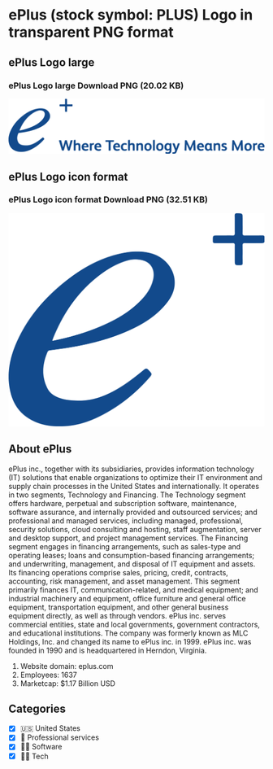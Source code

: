 # ePlus (stock symbol: PLUS) Logo in transparent PNG format

## ePlus Logo large

### ePlus Logo large Download PNG (20.02 KB)

![ePlus Logo large Download PNG (20.02 KB)](/img/orig/PLUS_BIG-f204c48d.png)

## ePlus Logo icon format

### ePlus Logo icon format Download PNG (32.51 KB)

![ePlus Logo icon format Download PNG (32.51 KB)](/img/orig/PLUS-b60c09b3.png)

## About ePlus

ePlus inc., together with its subsidiaries, provides information technology (IT) solutions that enable organizations to optimize their IT environment and supply chain processes in the United States and internationally. It operates in two segments, Technology and Financing. The Technology segment offers hardware, perpetual and subscription software, maintenance, software assurance, and internally provided and outsourced services; and professional and managed services, including managed, professional, security solutions, cloud consulting and hosting, staff augmentation, server and desktop support, and project management services. The Financing segment engages in financing arrangements, such as sales-type and operating leases; loans and consumption-based financing arrangements; and underwriting, management, and disposal of IT equipment and assets. Its financing operations comprise sales, pricing, credit, contracts, accounting, risk management, and asset management. This segment primarily finances IT, communication-related, and medical equipment; and industrial machinery and equipment, office furniture and general office equipment, transportation equipment, and other general business equipment directly, as well as through vendors. ePlus inc. serves commercial entities, state and local governments, government contractors, and educational institutions. The company was formerly known as MLC Holdings, Inc. and changed its name to ePlus inc. in 1999. ePlus inc. was founded in 1990 and is headquartered in Herndon, Virginia.

1. Website domain: eplus.com
2. Employees: 1637
3. Marketcap: $1.17 Billion USD


## Categories
- [x] 🇺🇸 United States
- [x] 💼 Professional services
- [x] 👨‍💻 Software
- [x] 👩‍💻 Tech
